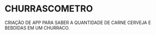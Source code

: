 # CHURRASCOMETRO

CRIAÇÃO DE APP PARA SABER A QUANTIDADE DE CARNE CERVEJA E BEBDIDAS EM UM CHURRACO.
